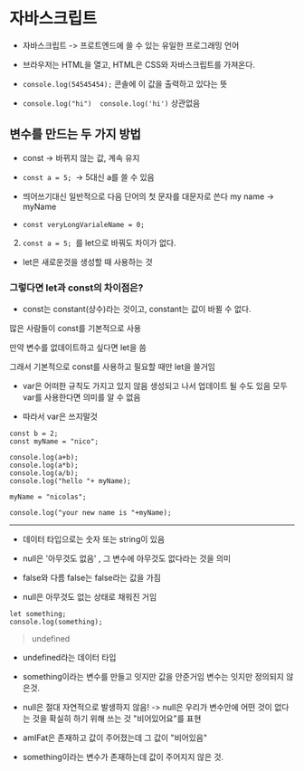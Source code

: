 # 자바스크립트  
- 자바스크립트 
-> 프로트엔드에 쓸 수 있는 유일한 프로그래밍 언어

- 브라우저는 HTML을 열고, HTML은 CSS와 자바스크립트를 가져온다. 

- ```console.log(54545454);```
콘솔에 이 값을 출력하고 있다는 뜻

- ```console.log("hi")  console.log('hi')``` 상관없음

## 변수를 만드는 두 가지 방법

- const -> 바뀌지 않는 값, 계속 유지

- ```const a = 5; ```-> 5대신 a를 쓸 수 있음

- 띄어쓰기대신 일반적으로 다음 단어의 첫 문자를 대문자로 쓴다
my name -> myName

- ```const veryLongVarialeName = 0;```

2. ```const a = 5; ```를 let으로 바꿔도 차이가 없다.
- let은 새로운것을 생성할 때 사용하는 것

### 그렇다면 let과 const의 차이점은?
- const는 constant(상수)라는 것이고, constant는 값이 바뀔 수 없다.

많은 사람들이 const를 기본적으로 사용

만약 변수를 없데이트하고 싶다면 let을 씀

그래서 기본적으로 const를 사용하고 필요할 때만 let을 쓸거임

- var은 어떠한 규칙도 가지고 있지 않음
생성되고 나서 업데이트 될 수도 있음
모두 var를 사용한다면 의미를 알 수 없음

- 따라서 var은 쓰지말것
```const a = 5;
const b = 2;
const myName = "nico";

console.log(a+b);
console.log(a*b);
console.log(a/b);
console.log("hello "+ myName);

myName = "nicolas";

console.log("your new name is "+myName); 
```

------------------------------------------

- 데이터 타입으로는 숫자 또는 string이 있음

- null은 '아무것도 없음' , 그 변수에 아무것도 없다라는 것을 의미
- false와 다름 false는 false라는 값을 가짐
- null은 아무것도 없는 상태로 채워진 거임

```const amIFat = true;
let something;
console.log(something); 
```
> undefined

- undefined라는 데이터 타입 
- something이라는 변수를 만들고 잇지만 값을 안준거임
 변수는 잇지만 정의되지 않은것.

- null은 절대 자연적으로 발생하지 않음!  -> null은 우리가 변수안에 어떤 것이 없다는 것을 확실히 하기 위해 쓰는 것
  "비어있어요"를 표현

- amIFat은  존재하고 값이 주어졌는데 그 값이 "비어있음"
- something이라는 변수가 존재하는데 값이 주어지지 않은 것.
